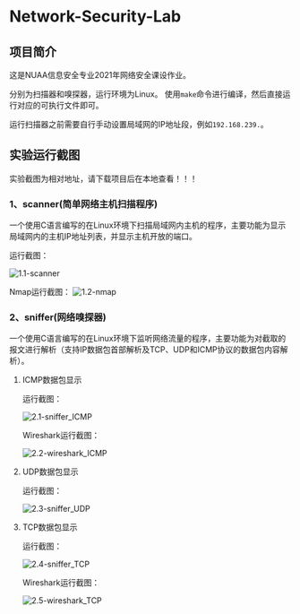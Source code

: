 # Network-Security-Lab

## 项目简介
这是NUAA信息安全专业2021年网络安全课设作业。

分别为扫描器和嗅探器，运行环境为Linux。
使用`make`命令进行编译，然后直接运行对应的可执行文件即可。

运行扫描器之前需要自行手动设置局域网的IP地址段，例如`192.168.239.`。



## 实验运行截图

实验截图为相对地址，请下载项目后在本地查看！！！

### 1、scanner(简单网络主机扫描程序)
一个使用C语言编写的在Linux环境下扫描局域网内主机的程序，主要功能为显示局域网内的主机IP地址列表，并显示主机开放的端口。



   运行截图：

   ![1.1-scanner](.\pic\1.1-scanner.png)

   Nmap运行截图：
   ![1.2-nmap](.\pic\1.2-nmap.png)


### 2、sniffer(网络嗅探器)

一个使用C语言编写的在Linux环境下监听网络流量的程序，主要功能为对截取的报文进行解析（支持IP数据包首部解析及TCP、UDP和ICMP协议的数据包内容解析）。



1. ICMP数据包显示

   运行截图：

   ![2.1-sniffer_ICMP](.\pic\2.1-sniffer_ICMP.png)
   
   Wireshark运行截图：

   ![2.2-wireshark_ICMP](.\pic\2.2-wireshark_ICMP.png)

2. UDP数据包显示

   运行截图：

   ![2.3-sniffer_UDP](.\pic\2.3-sniffer_UDP.png)

3. TCP数据包显示

   运行截图：

   ![2.4-sniffer_TCP](.\pic\2.4-sniffer_TCP.png)

   Wireshark运行截图：

   ![2.5-wireshark_TCP](.\pic\2.5-wireshark_TCP.png)

